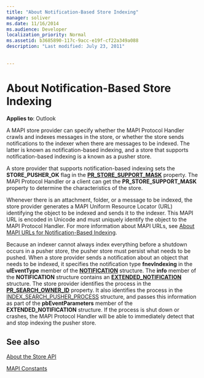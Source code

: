```yaml
---
title: "About Notification-Based Store Indexing"
manager: soliver
ms.date: 11/16/2014
ms.audience: Developer
localization_priority: Normal
ms.assetid: b3685890-117c-9acc-e19f-cf22a349a088
description: "Last modified: July 23, 2011"
 
 
---
```


# About Notification-Based Store Indexing

  
  
**Applies to**: Outlook 
  
A MAPI store provider can specify whether the MAPI Protocol Handler crawls and indexes messages in the store, or whether the store sends notifications to the indexer when there are messages to be indexed. The latter is known as notification-based indexing, and a store that supports notification-based indexing is a known as a pusher store.
  
A store provider that supports notification-based indexing sets the **STORE_PUSHER_OK** flag in the **[PR_STORE_SUPPORT_MASK](pidtagstoresupportmask-canonical-property.md)** property. The MAPI Protocol Handler or a client can get the **PR_STORE_SUPPORT_MASK** property to determine the characteristics of the store. 
  
Whenever there is an attachment, folder, or a message to be indexed, the store provider generates a MAPI Uniform Resource Locator (URL) identifying the object to be indexed and sends it to the indexer. This MAPI URL is encoded in Unicode and must uniquely identify the object to the MAPI Protocol Handler. For more information about MAPI URLs, see [About MAPI URLs for Notification-Based Indexing](about-mapi-urls-for-notification-based-indexing.md).
  
Because an indexer cannot always index everything before a shutdown occurs in a pusher store, the pusher store must persist what needs to be pushed. When a store provider sends a notification about an object that needs to be indexed, it specifies the notification type **fnevIndexing** in the **ulEventType** member of the **[NOTIFICATION](notification.md)** structure. The **info** member of the **NOTIFICATION** structure contains an **[EXTENDED_NOTIFICATION](extended_notification.md)** structure. The store provider identifies the process in the **[PR_SEARCH_OWNER_ID](pidtagsearchownerid-canonical-property.md)** property. It also identifies the process in the [INDEX_SEARCH_PUSHER_PROCESS](index_search_pusher_process.md) structure, and passes this information as part of the **pbEventParameters** member of the **EXTENDED_NOTIFICATION** structure. If the process is shut down or crashes, the MAPI Protocol Handler will be able to immediately detect that and stop indexing the pusher store. 
  
## See also



[About the Store API](about-the-store-api.md)
  
[MAPI Constants](mapi-constants.md)

